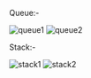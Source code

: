 Queue:-


![queue1](https://github.com/user-attachments/assets/49b876af-429d-4b21-aa1d-da4fcabe2ae4)
![queue2](https://github.com/user-attachments/assets/4cde7448-7100-4d25-9dc4-29a4f9e59f73)

Stack:-


![stack1](https://github.com/user-attachments/assets/301f9dab-dffe-4670-8406-69b911ad8ec0)
![stack2](https://github.com/user-attachments/assets/796bd56a-ebed-4dbc-8760-bdb8588a388d)

